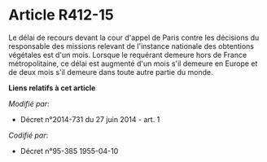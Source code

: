 # Article R412-15

Le délai de recours devant la cour d'appel de Paris contre les décisions du responsable des missions relevant de l'instance
nationale des obtentions végétales est d'un mois. Lorsque le requérant demeure hors de France métropolitaine, ce délai est
augmenté d'un mois s'il demeure en Europe et de deux mois s'il demeure dans toute autre partie du monde.

**Liens relatifs à cet article**

_Modifié par_:

  - Décret n°2014-731 du 27 juin 2014 - art. 1

_Codifié par_:

  - Décret n°95-385 1955-04-10
